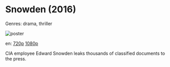 # Snowden (2016)

Genres: drama, thriller

![poster](http://image.tmdb.org/t/p/w500/mWOotrG1MMKP9iCy2uPepbu27jk.jpg)

en:
  [720p](magnet:?xt=urn:btih:935A2DB1661D1318BFD36BA749778DE79D14F5F9&tr=udp://glotorrents.pw:6969/announce&tr=udp://tracker.opentrackr.org:1337/announce&tr=udp://torrent.gresille.org:80/announce&tr=udp://tracker.openbittorrent.com:80&tr=udp://tracker.coppersurfer.tk:6969&tr=udp://tracker.leechers-paradise.org:6969&tr=udp://p4p.arenabg.ch:1337&tr=udp://tracker.internetwarriors.net:1337)
  [1080p](magnet:?xt=urn:btih:EC341BBC6F228AD669C9B5397DE7904E496A5EB9&tr=udp://glotorrents.pw:6969/announce&tr=udp://tracker.opentrackr.org:1337/announce&tr=udp://torrent.gresille.org:80/announce&tr=udp://tracker.openbittorrent.com:80&tr=udp://tracker.coppersurfer.tk:6969&tr=udp://tracker.leechers-paradise.org:6969&tr=udp://p4p.arenabg.ch:1337&tr=udp://tracker.internetwarriors.net:1337)
  


CIA employee Edward Snowden leaks thousands of classified documents to the press.